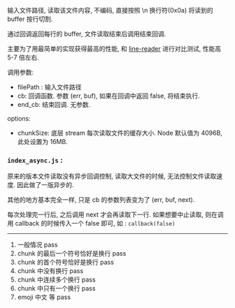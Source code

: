 输入文件路径, 读取该文件内容, 不编码, 直接按照 \n 换行符(0x0a) 将读到的 buffer 按行切割.

通过回调返回每行的 buffer, 文件读取结束后调用结束回调.

主要为了用最简单的实现获得最高的性能, 和 [line-reader](https://github.com/nickewing/line-reader) 进行对比测试, 性能高 5-7 倍左右.

调用参数:
* filePath : 输入文件路径
* cb: 回调函数. 参数 (err, buf), 如果在回调中返回 false, 将结束执行.
* end_cb: 结束回调. 无参数.

options:
* chunkSize: 底层 stream 每次读取文件的缓存大小. Node 默认值为 4096B,  此处设置为 16MB.

### **`index_async.js`** :
 
原来的版本文件读取没有异步回调控制, 读取大文件的时候, 无法控制文件读取速度. 因此做了一版异步的.

其他的地方基本完全一样, 只是 cb 的参数列表变为了 (err, buf, next).

每次处理完一行后, 之后调用 next 才会再读取下一行. 如果想要中止读取, 则在调用 callback 的时候传入一个 false 即可, 
如 : `callback(false)`


------------------------

1. 一般情况 pass
2. chunk 的最后一个符号恰好是换行 pass
3. chunk 的首个符号恰好是换行 pass
4. chunk 中没有换行 pass
5. chunk 中连续多个换行 pass
6. chunk 中只有一个换行 pass
7. emoji 中文 等 pass
